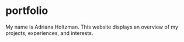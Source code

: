 # portfolio
My name is Adriana Holtzman. This website displays an overview of my projects, experiences, and interests.
